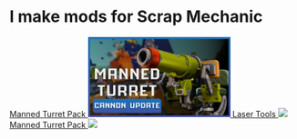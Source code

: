 # I make mods for Scrap Mechanic
<div>
        <a href="https://github.com/Vajdani/SM-Manned-Turret-Pack" color="white">
                <span>Manned Turret Pack</span>
                <a href="https://steamcommunity.com/sharedfiles/filedetails/?id=3107290429">
                        <img src="https://github.com/Vajdani/SM-Manned-Turret-Pack/blob/master/preview.jpg" width="250px">
                </a>
        </a>
        <a href="https://github.com/Vajdani/SM-Laser-Tools" color="white">
                <span>Laser Tools</span>
                <a href="https://steamcommunity.com/sharedfiles/filedetails/?id=2843905833">
                        <img src="https://github.com/Vajdani/SM-Laser-Tools/blob/main/preview.jpg" width="250px">
                </a>
        </a>
        <a href="https://github.com/RaftMechanic/Raft-Mechanic-Game-Mode" color="white">
                <span>Manned Turret Pack</span>
                <a href="https://steamcommunity.com/sharedfiles/filedetails/?id=2807590049">
                        <img src="https://github.com/RaftMechanic/Raft-Mechanic-Game-Mode/blob/main/preview.jpg" width="250px">
                </a>
        </a>
</div>
